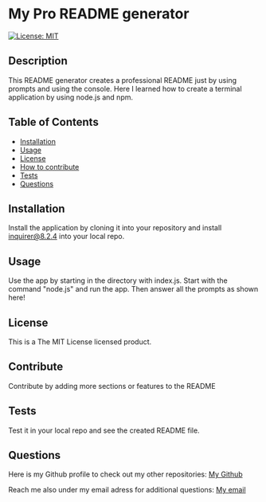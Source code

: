 # My Pro README generator 
[![License: MIT](https://img.shields.io/badge/License-MIT-yellow.svg)](https://opensource.org/licenses/MIT)

## Description

This README generator creates a professional README just by using prompts and using the console. Here I learned how to create a terminal application by using node.js and npm.

## Table of Contents

- [Installation](#installation)
- [Usage](#usage)
- [License](#license)
- [How to contribute](#contribute)
- [Tests](#tests)
- [Questions](#questions)

## Installation

Install the application by cloning it into your repository and install inquirer@8.2.4 into your local repo.

## Usage

Use the app by starting in the directory with index.js. Start with the command "node.js" and run the app. Then answer all the prompts as shown here!

## License

This is a The MIT License licensed product.

## Contribute

Contribute by adding more sections or features to the README

## Tests

Test it in your local repo and see the created README file.

## Questions

Here is my Github profile to check out my other repositories: [My Github](https://github.com/PythonFabi)

Reach me also under my email adress for additional questions: [My email](mailto:fabianmelone.fw@gmail.com)